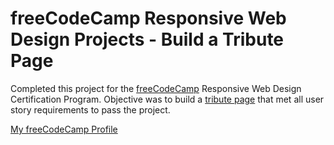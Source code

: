 # freeCodeCamp Responsive Web Design Projects - Build a Tribute Page

Completed this project for the [freeCodeCamp](https://www.freecodecamp.org) Responsive Web Design Certification Program. Objective was to build a [tribute page](https://arnoldgelacio.github.io/freecodecamp-projects/responsive-web-design/tribute-page) that met all user story requirements to pass the project.

[My freeCodeCamp Profile](https://freecodecamp.org/arnoldgelacio)
